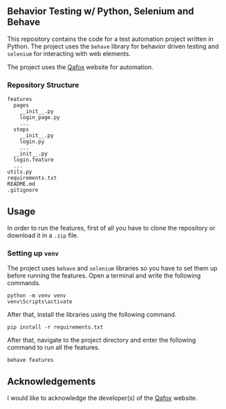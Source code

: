 ## Behavior Testing w/ Python, Selenium and Behave

This repository contains the code for a test automation project written in Python. The project uses the `behave` library for behavior driven testing and `selenium` for interacting with web elements.

The project uses the [Qafox](https://tutorialsninja.com/demo/) website for automation.

### Repository Structure
```
features
  pages
    __init__.py
    login_page.py
    ...
  steps
    __init__.py
    login.py
    ...
  __init__.py
  login.feature
  ...
utils.py
requirements.txt
README.md
.gitignore
```

## Usage
In order to run the features, first of all you have to clone the repository or download it in a `.zip` file. 

### Setting up `venv`
The project uses `behave` and `selenium` libraries so you have to set them up before running the features. Open a terminal and write the following commands.
```
python -m venv venv
venv\Scripts\activate
```

After that, install the libraries using the following command.
```
pip install -r requirements.txt
```

After that, navigate to the project directory and enter the following command to run all the features.
```
behave features
```

## Acknowledgements
I would like to acknowledge the developer(s) of the [Qafox](https://tutorialsninja.com/demo/) website.